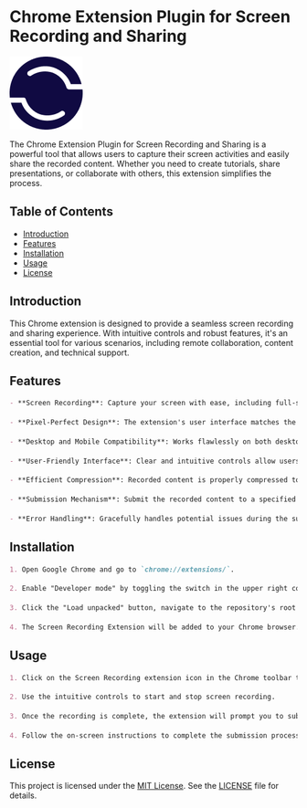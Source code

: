 # Chrome Extension Plugin for Screen Recording and Sharing

![Extension Icon](/images/icon128.png)

The Chrome Extension Plugin for Screen Recording and Sharing is a powerful tool that allows users to capture their screen activities and easily share the recorded content. Whether you need to create tutorials, share presentations, or collaborate with others, this extension simplifies the process.

## Table of Contents

- [Introduction](#introduction)
- [Features](#features)
- [Installation](#installation)
- [Usage](#usage)
- [License](#license)

## Introduction

This Chrome extension is designed to provide a seamless screen recording and sharing experience. With intuitive controls and robust features, it's an essential tool for various scenarios, including remote collaboration, content creation, and technical support.

## Features

```markdown
- **Screen Recording**: Capture your screen with ease, including full-screen and custom region recording options.

- **Pixel-Perfect Design**: The extension's user interface matches the design specifications precisely for a seamless user experience.

- **Desktop and Mobile Compatibility**: Works flawlessly on both desktop and mobile devices, ensuring flexibility and accessibility.

- **User-Friendly Interface**: Clear and intuitive controls allow users to start and stop screen recording with ease.

- **Efficient Compression**: Recorded content is properly compressed to minimize file size without compromising quality.

- **Submission Mechanism**: Submit the recorded content to a specified online location (endpoint) with error-free processing.

- **Error Handling**: Gracefully handles potential issues during the submission process and provides appropriate user feedback.

```

## Installation

```markdown
1. Open Google Chrome and go to `chrome://extensions/`.

2. Enable "Developer mode" by toggling the switch in the upper right corner.

3. Click the "Load unpacked" button, navigate to the repository's root directory, and select it.

4. The Screen Recording Extension will be added to your Chrome browser.

```

## Usage

```markdown
1. Click on the Screen Recording extension icon in the Chrome toolbar to open the popup window.

2. Use the intuitive controls to start and stop screen recording.

3. Once the recording is complete, the extension will prompt you to submit the recorded content to a specified endpoint.

4. Follow the on-screen instructions to complete the submission process.

```

## License

This project is licensed under the [MIT License](LICENSE). See the [LICENSE](LICENSE) file for details.

